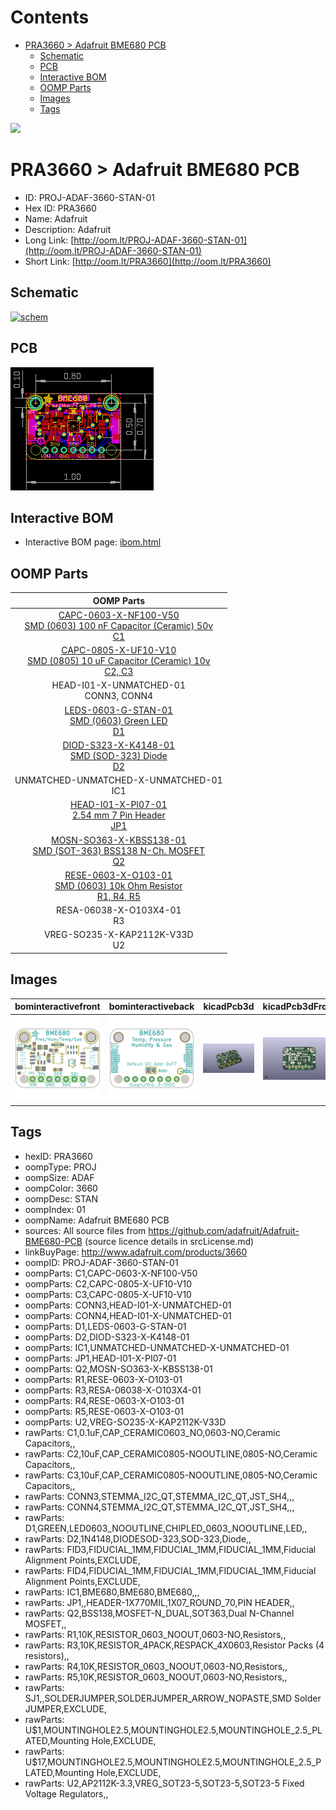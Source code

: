 



Contents
========

* [PRA3660 > Adafruit BME680 PCB](#pra3660--adafruit-bme680-pcb)
	* [Schematic](#schematic)
	* [PCB](#pcb)
	* [Interactive BOM](#interactive-bom)
	* [OOMP Parts](#oomp-parts)
	* [Images](#images)
	* [Tags](#tags)
  
![][im]
# PRA3660 > Adafruit BME680 PCB

- ID: PROJ-ADAF-3660-STAN-01
- Hex ID: PRA3660
- Name: Adafruit
- Description: Adafruit
- Long Link: [http://oom.lt/PROJ-ADAF-3660-STAN-01](http://oom.lt/PROJ-ADAF-3660-STAN-01)
- Short Link: [http://oom.lt/PRA3660](http://oom.lt/PRA3660)

## Schematic
  
[![schem](eagleSchemImage.png)](eagleSchemImage.png)
## PCB
  
[![pcb](eagleImage.png)](eagleImage.png)
## Interactive BOM

- Interactive BOM page: [ibom.html](https://htmlpreview.github.io/?https://github.com/oomlout/oomlout_OOMP_projects/blob/main/PROJ-ADAF-3660-STAN-01/kicad/bom/ibom.html)

## OOMP Parts
  

|OOMP Parts|
| :---: |
|[CAPC-0603-X-NF100-V50<br> SMD (0603) 100 nF Capacitor (Ceramic) 50v<br> C1](https://github.com/oomlout/oomlout_OOMP_parts/tree/main/CAPC-0603-X-NF100-V50/)|
|[CAPC-0805-X-UF10-V10<br> SMD (0805) 10 uF Capacitor (Ceramic) 10v<br> C2, C3](https://github.com/oomlout/oomlout_OOMP_parts/tree/main/CAPC-0805-X-UF10-V10/)|
|HEAD-I01-X-UNMATCHED-01<BR>CONN3, CONN4|
|[LEDS-0603-G-STAN-01<br> SMD (0603) Green LED<br> D1](https://github.com/oomlout/oomlout_OOMP_parts/tree/main/LEDS-0603-G-STAN-01/)|
|[DIOD-S323-X-K4148-01<br> SMD (SOD-323) Diode<br> D2](https://github.com/oomlout/oomlout_OOMP_parts/tree/main/DIOD-S323-X-K4148-01/)|
|UNMATCHED-UNMATCHED-X-UNMATCHED-01<BR>IC1|
|[HEAD-I01-X-PI07-01<br> 2.54 mm 7 Pin Header<br> JP1](https://github.com/oomlout/oomlout_OOMP_parts/tree/main/HEAD-I01-X-PI07-01/)|
|[MOSN-SO363-X-KBSS138-01<br> SMD (SOT-363) BSS138 N-Ch. MOSFET<br> Q2](https://github.com/oomlout/oomlout_OOMP_parts/tree/main/MOSN-SO363-X-KBSS138-01/)|
|[RESE-0603-X-O103-01<br> SMD (0603) 10k Ohm Resistor<br> R1, R4, R5](https://github.com/oomlout/oomlout_OOMP_parts/tree/main/RESE-0603-X-O103-01/)|
|RESA-06038-X-O103X4-01<BR>R3|
|VREG-SO235-X-KAP2112K-V33D<BR>U2|

## Images
  
  

|bominteractivefront|bominteractiveback|kicadPcb3d|kicadPcb3dFront|kicadPcb3dBack|eagleImage|eagleSchemImage|pcbdraw|pcbdrawback|
| :---: | :---: | :---: | :---: | :---: | :---: | :---: | :---: | :---: |
|[![bominteractivefront](bomFront_140.png)](bomFront.png)|[![bominteractiveback](bomBack_140.png)](bomBack.png)|[![kicadPcb3d](kicadPcb3d_140.png)](kicadPcb3d.png)|[![kicadPcb3dFront](kicadPcb3dFront_140.png)](kicadPcb3dFront.png)|[![kicadPcb3dBack](kicadPcb3dBack_140.png)](kicadPcb3dBack.png)|[![eagleImage](eagleImage_140.png)](eagleImage.png)|[![eagleSchemImage](eagleSchemImage_140.png)](eagleSchemImage.png)|[![pcbdraw](pcbdraw_140.png)](pcbdraw.png)|[![pcbdrawback](pcbdrawBack_140.png)](pcbdrawBack.png)|

## Tags

- hexID: PRA3660
- oompType: PROJ
- oompSize: ADAF
- oompColor: 3660
- oompDesc: STAN
- oompIndex: 01
- oompName: Adafruit BME680 PCB
- sources: All source files from https://github.com/adafruit/Adafruit-BME680-PCB (source licence details in srcLicense.md)
- linkBuyPage: http://www.adafruit.com/products/3660
- oompID: PROJ-ADAF-3660-STAN-01
- oompParts: C1,CAPC-0603-X-NF100-V50
- oompParts: C2,CAPC-0805-X-UF10-V10
- oompParts: C3,CAPC-0805-X-UF10-V10
- oompParts: CONN3,HEAD-I01-X-UNMATCHED-01
- oompParts: CONN4,HEAD-I01-X-UNMATCHED-01
- oompParts: D1,LEDS-0603-G-STAN-01
- oompParts: D2,DIOD-S323-X-K4148-01
- oompParts: IC1,UNMATCHED-UNMATCHED-X-UNMATCHED-01
- oompParts: JP1,HEAD-I01-X-PI07-01
- oompParts: Q2,MOSN-SO363-X-KBSS138-01
- oompParts: R1,RESE-0603-X-O103-01
- oompParts: R3,RESA-06038-X-O103X4-01
- oompParts: R4,RESE-0603-X-O103-01
- oompParts: R5,RESE-0603-X-O103-01
- oompParts: U2,VREG-SO235-X-KAP2112K-V33D
- rawParts: C1,0.1uF,CAP_CERAMIC0603_NO,0603-NO,Ceramic Capacitors,,
- rawParts: C2,10uF,CAP_CERAMIC0805-NOOUTLINE,0805-NO,Ceramic Capacitors,,
- rawParts: C3,10uF,CAP_CERAMIC0805-NOOUTLINE,0805-NO,Ceramic Capacitors,,
- rawParts: CONN3,STEMMA_I2C_QT,STEMMA_I2C_QT,JST_SH4,,,
- rawParts: CONN4,STEMMA_I2C_QT,STEMMA_I2C_QT,JST_SH4,,,
- rawParts: D1,GREEN,LED0603_NOOUTLINE,CHIPLED_0603_NOOUTLINE,LED,,
- rawParts: D2,1N4148,DIODESOD-323,SOD-323,Diode,,
- rawParts: FID3,FIDUCIAL_1MM,FIDUCIAL_1MM,FIDUCIAL_1MM,Fiducial Alignment Points,EXCLUDE,
- rawParts: FID4,FIDUCIAL_1MM,FIDUCIAL_1MM,FIDUCIAL_1MM,Fiducial Alignment Points,EXCLUDE,
- rawParts: IC1,BME680,BME680,BME680,,,
- rawParts: JP1,,HEADER-1X770MIL,1X07_ROUND_70,PIN HEADER,,
- rawParts: Q2,BSS138,MOSFET-N_DUAL,SOT363,Dual N-Channel MOSFET,,
- rawParts: R1,10K,RESISTOR_0603_NOOUT,0603-NO,Resistors,,
- rawParts: R3,10K,RESISTOR_4PACK,RESPACK_4X0603,Resistor Packs (4 resistors),,
- rawParts: R4,10K,RESISTOR_0603_NOOUT,0603-NO,Resistors,,
- rawParts: R5,10K,RESISTOR_0603_NOOUT,0603-NO,Resistors,,
- rawParts: SJ1,,SOLDERJUMPER,SOLDERJUMPER_ARROW_NOPASTE,SMD Solder JUMPER,EXCLUDE,
- rawParts: U$1,MOUNTINGHOLE2.5,MOUNTINGHOLE2.5,MOUNTINGHOLE_2.5_PLATED,Mounting Hole,EXCLUDE,
- rawParts: U$17,MOUNTINGHOLE2.5,MOUNTINGHOLE2.5,MOUNTINGHOLE_2.5_PLATED,Mounting Hole,EXCLUDE,
- rawParts: U2,AP2112K-3.3,VREG_SOT23-5,SOT23-5,SOT23-5 Fixed Voltage Regulators,,



[im]: kicadPcb3d_450.png
